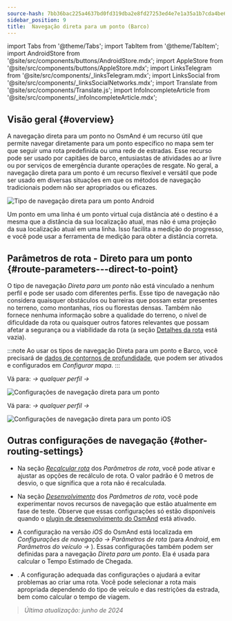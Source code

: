 ```yaml
---
source-hash: 7bb36bac225a4637bd0fd319dba2e8fd27253ed4e7e1a35a1b7cda4be6a24614
sidebar_position: 9
title:  Navegação direta para um ponto (Barco)
---
```

import Tabs from '@theme/Tabs';
import TabItem from '@theme/TabItem';
import AndroidStore from '@site/src/components/buttons/AndroidStore.mdx';
import AppleStore from '@site/src/components/buttons/AppleStore.mdx';
import LinksTelegram from '@site/src/components/_linksTelegram.mdx';
import LinksSocial from '@site/src/components/_linksSocialNetworks.mdx';
import Translate from '@site/src/components/Translate.js';
import InfoIncompleteArticle from '@site/src/components/_infoIncompleteArticle.mdx';



## Visão geral {#overview}

A navegação direta para um ponto no OsmAnd é um recurso útil que permite navegar diretamente para um ponto específico no mapa sem ter que seguir uma rota predefinida ou uma rede de estradas. Esse recurso pode ser usado por capitães de barco, entusiastas de atividades ao ar livre ou por serviços de emergência durante operações de resgate. No geral, a navegação direta para um ponto é um recurso flexível e versátil que pode ser usado em diversas situações em que os métodos de navegação tradicionais podem não ser apropriados ou eficazes.

![Tipo de navegação direta para um ponto Android](@site/static/img/navigation/boat/direct_navigation_type_android.png)

Um ponto em uma linha é um ponto virtual cuja distância até o destino é a mesma que a distância da sua localização atual, mas não é uma projeção da sua localização atual em uma linha. Isso facilita a medição do progresso, e você pode usar a ferramenta de medição para obter a distância correta.


## Parâmetros de rota - Direto para um ponto {#route-parameters---direct-to-point}

O tipo de navegação *Direta para um ponto* não está vinculado a nenhum perfil e pode ser usado com diferentes perfis.
Esse tipo de navegação não considera quaisquer obstáculos ou barreiras que possam estar presentes no terreno, como montanhas, rios ou florestas densas. Também não fornece nenhuma informação sobre a qualidade do terreno, o nível de dificuldade da rota ou quaisquer outros fatores relevantes que possam afetar a segurança ou a viabilidade da rota (a seção [Detalhes da rota](../setup/route-details.md) está vazia).

:::note
Ao usar os tipos de navegação Direta para um ponto e Barco, você precisará de [dados de contornos de profundidade](../../plugins/nautical-charts.md#nautical-map-style), que podem ser ativados e configurados em *Configurar mapa*.
:::

<Tabs groupId="operating-systems" queryString="operating-systems">

<TabItem value="android" label="Android">

Vá para: *<Translate android="true" ids="shared_string_menu,shared_string_settings"/> → qualquer perfil → <Translate android="true" ids="routing_settings_2,nav_type_hint"/>*

![Configurações de navegação direta para um ponto](@site/static/img/navigation/routing/direct_to_point_routing_3_andr.png)

</TabItem>

<TabItem value="ios" label="iOS">

Vá para: *<Translate android="true" ids="shared_string_menu,shared_string_settings"/> → qualquer perfil → <Translate android="true" ids="routing_settings_2,nav_type_hint"/>*

![Configurações de navegação direta para um ponto iOS](@site/static/img/navigation/routing/direct_to_point_ios.png)

</TabItem>

</Tabs>


## Outras configurações de navegação {#other-routing-settings}

- Na seção [*Recalcular rota*](../../navigation/guidance/navigation-settings.md#recalculate-route) dos *Parâmetros de rota*, você pode ativar e ajustar as opções de recálculo de rota. O valor padrão é 0 metros de desvio, o que significa que a rota não é recalculada.

- Na seção [*Desenvolvimento*](../guidance/navigation-settings.md#development-settings) dos *Parâmetros de rota*, você pode experimentar novos recursos de navegação que estão atualmente em fase de teste. Observe que essas configurações só estão disponíveis quando o [plugin de desenvolvimento do OsmAnd](../../plugins/development.md) está ativado.

- A configuração *[<Translate ios="true" ids="road_speeds"/>](../guidance/navigation-settings.md#road-speeds)* na versão *iOS* do OsmAnd está localizada em *Configurações de navegação → Parâmetros de rota* (para *Android*, em *Parâmetros do veículo → [<Translate android="true" ids="default_speed_setting_title"/>](../guidance/navigation-settings.md#default-speed--road-speeds)*). Essas configurações também podem ser definidas para a navegação *Direta para um ponto*. Ela é usada para calcular o Tempo Estimado de Chegada.

- *[<Translate ios="true" ids="vehicle_parameters"/>](../guidance/navigation-settings.md#vehicle-parameters)*. A configuração adequada das configurações o ajudará a evitar problemas ao criar uma rota. Você pode selecionar a rota mais apropriada dependendo do tipo de veículo e das restrições da estrada, bem como calcular o tempo de viagem.

> *Última atualização: junho de 2024*